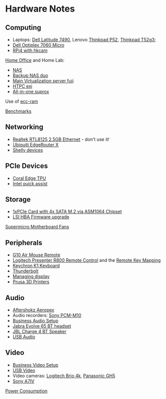 # Hardware Notes

## Computing

* Laptops: [Dell Latitude 7490](dell/latitude-7490.html),
Lenovo [Thinkpad P52](lenovo/thinkpad-p52.html),
[Thinkpad T52g3](lenovo/thinkpad-t14g3.html);
* [Dell Optiplex 7060 Micro](dell/optiplex7060micro.html)
* [RPi4 with hkcam](rpi4-hkcam.html)

[Home Office](/2021/01/01/home-office.html) and Home Lab:

* [NAS](nas/)
* [Backup NAS duo](duo/)
* [Main Virtualization server fuji](fuji/)
* [HTPC exi](exi/)
* [All-in-one suprox](suprox/)

Use of [ecc-ram](ecc-ram.html)

[Benchmarks](benchmarks/)

## Networking

* [Realtek RTL8125 2.5GB Ethernet](network-r8125.html) - don't use it!
* [Ubiquiti EdgeRouter X](ubiquiti.html)
* [Shelly devices](shelly/)

## PCIe Devices

* [Coral Edge TPU](coral.html)
* [Intel quick assist](intel-quick-assist.html)

## Storage

* [1xPCIe Card with 4x SATA M.2 via ASM1064 Chipset](1xPCIe-4xSATA-M.2.html)
* [LSI HBA Firmware upgrade](hba-lsi.html)

[Supermicro Motherboard Fans](supermicro-fan.html)

## Peripherals

* [G10 Air Mouse Remote](air-mouse-remote.html)
* [Logitech Presenter R800 Remote Control](logi/remote.html)
and the [Remote Key Mapping](logi/remote.html)
* [Keychron K1 Keyboard](keyboard.html)
* [Thunderbolt](thunderbolt.html)
* [Managing display](display.html)
* [Prusa 3D Printers](prusa.html)

## Audio

* [Aftershokz Aeropex](aftershokz-aeropex.html)
* Audio recorders: [Sony PCM-M10](sony/pcm-m10.html)
* [Business Audio Setup](business-audio.html)
* [Jabra Evolve 65 BT headset](https://m.media-amazon.com/images/I/B1lw5Um6EwS.pdf)
* [JBL Charge 4 BT Speaker](jbl-charge-4.html)
* [USB Audio](usb-audio.html)

## Video

* [Business Video Setup](business-video.html)
* [USB Video](usb-video.html)
* Video cameras: [Logitech Brio 4k](logi/brio.html),
[Panasonic GH5](panasonic-gh5.html)
* [Sony A7IV](sony/a7iv.html)

[Power Consumption](power.html)
